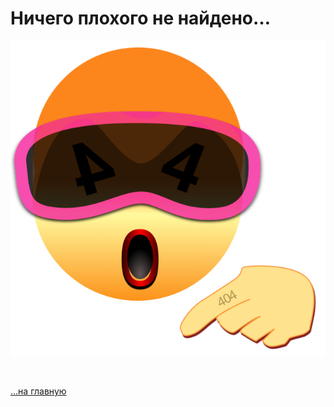 
<div class="navi"><nav id="navi"><!-- js --></nav></div>

# Ничего плохого не найдено…

<span id="img-e404" class="img e404" onclick="imgResize()"><a href="/azdoc">![img](assets/svg/e404.svg)</a></span>


<br>

<!-- ДЛЯ СТРАНИЦЫ 404 доменов 3 уровня (пример: login.github.io/azdoc/)-->
<!-- `/azdoc `– Директория реепозитория на Гитхаб -->
<!-- Замените `azdoc` на имя своего репозитория-->
[…на главную](/azdoc)
<!-- Для подключенных собственных доменов имя директории не требуется. Только слеш`/`. -->

<br>


<script src="assets/js/navi.js"></script>